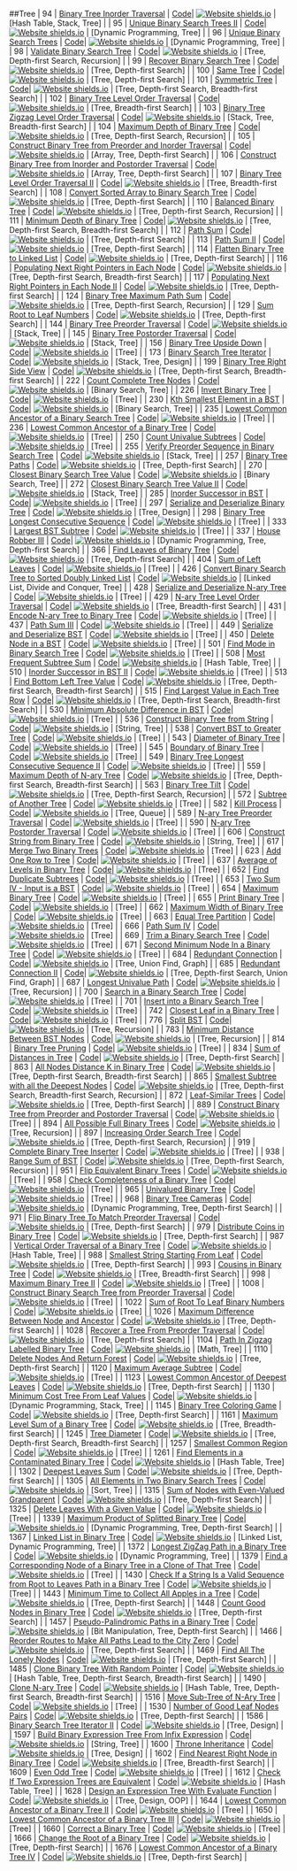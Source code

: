 ##Tree
| 94 | [Binary Tree Inorder Traversal](https:///leetCode.com/problems/binary-tree-inorder-traversal) | [Code](https://github.com/SunilGudivada/Data-Structures-and-Algorithms/blob/master/src/com/platform/leetCode/problems/_94_BinaryTreeInorderTraversal.java)| [![Website shields.io](https://img.shields.io/badge/Medium-yellow.svg)](https://sunilgudivada.github.io/Data-Structures-and-Algorithms/) | [Hash Table, Stack, Tree] | 
| 95 | [Unique Binary Search Trees II](https:///leetCode.com/problems/unique-binary-search-trees-ii) | [Code](https://github.com/SunilGudivada/Data-Structures-and-Algorithms/blob/master/src/com/platform/leetCode/problems/_95_UniqueBinarySearchTreesII.java)| [![Website shields.io](https://img.shields.io/badge/Medium-yellow.svg)](https://sunilgudivada.github.io/Data-Structures-and-Algorithms/) | [Dynamic Programming, Tree] | 
| 96 | [Unique Binary Search Trees](https:///leetCode.com/problems/unique-binary-search-trees) | [Code](https://github.com/SunilGudivada/Data-Structures-and-Algorithms/blob/master/src/com/platform/leetCode/problems/_96_UniqueBinarySearchTrees.java)| [![Website shields.io](https://img.shields.io/badge/Medium-yellow.svg)](https://sunilgudivada.github.io/Data-Structures-and-Algorithms/) | [Dynamic Programming, Tree] | 
| 98 | [Validate Binary Search Tree](https:///leetCode.com/problems/validate-binary-search-tree) | [Code](https://github.com/SunilGudivada/Data-Structures-and-Algorithms/blob/master/src/com/platform/leetCode/problems/_98_ValidateBinarySearchTree.java)| [![Website shields.io](https://img.shields.io/badge/Medium-yellow.svg)](https://sunilgudivada.github.io/Data-Structures-and-Algorithms/) | [Tree, Depth-first Search, Recursion] | 
| 99 | [Recover Binary Search Tree](https:///leetCode.com/problems/recover-binary-search-tree) | [Code](https://github.com/SunilGudivada/Data-Structures-and-Algorithms/blob/master/src/com/platform/leetCode/problems/_99_RecoverBinarySearchTree.java)| [![Website shields.io](https://img.shields.io/badge/Hard-critical.svg)](https://sunilgudivada.github.io/Data-Structures-and-Algorithms/) | [Tree, Depth-first Search] | 
| 100 | [Same Tree](https:///leetCode.com/problems/same-tree) | [Code](https://github.com/SunilGudivada/Data-Structures-and-Algorithms/blob/master/src/com/platform/leetCode/problems/_100_SameTree.java)| [![Website shields.io](https://img.shields.io/badge/Easy-success.svg)](https://sunilgudivada.github.io/Data-Structures-and-Algorithms/) | [Tree, Depth-first Search] | 
| 101 | [Symmetric Tree](https:///leetCode.com/problems/symmetric-tree) | [Code](https://github.com/SunilGudivada/Data-Structures-and-Algorithms/blob/master/src/com/platform/leetCode/problems/_101_SymmetricTree.java)| [![Website shields.io](https://img.shields.io/badge/Easy-success.svg)](https://sunilgudivada.github.io/Data-Structures-and-Algorithms/) | [Tree, Depth-first Search, Breadth-first Search] | 
| 102 | [Binary Tree Level Order Traversal](https:///leetCode.com/problems/binary-tree-level-order-traversal) | [Code](https://github.com/SunilGudivada/Data-Structures-and-Algorithms/blob/master/src/com/platform/leetCode/problems/_102_BinaryTreeLevelOrderTraversal.java)| [![Website shields.io](https://img.shields.io/badge/Medium-yellow.svg)](https://sunilgudivada.github.io/Data-Structures-and-Algorithms/) | [Tree, Breadth-first Search] | 
| 103 | [Binary Tree Zigzag Level Order Traversal](https:///leetCode.com/problems/binary-tree-zigzag-level-order-traversal) | [Code](https://github.com/SunilGudivada/Data-Structures-and-Algorithms/blob/master/src/com/platform/leetCode/problems/_103_BinaryTreeZigzagLevelOrderTraversal.java)| [![Website shields.io](https://img.shields.io/badge/Medium-yellow.svg)](https://sunilgudivada.github.io/Data-Structures-and-Algorithms/) | [Stack, Tree, Breadth-first Search] | 
| 104 | [Maximum Depth of Binary Tree](https:///leetCode.com/problems/maximum-depth-of-binary-tree) | [Code](https://github.com/SunilGudivada/Data-Structures-and-Algorithms/blob/master/src/com/platform/leetCode/problems/_104_MaximumDepthofBinaryTree.java)| [![Website shields.io](https://img.shields.io/badge/Easy-success.svg)](https://sunilgudivada.github.io/Data-Structures-and-Algorithms/) | [Tree, Depth-first Search, Recursion] | 
| 105 | [Construct Binary Tree from Preorder and Inorder Traversal](https:///leetCode.com/problems/construct-binary-tree-from-preorder-and-inorder-traversal) | [Code](https://github.com/SunilGudivada/Data-Structures-and-Algorithms/blob/master/src/com/platform/leetCode/problems/_105_ConstructBinaryTreefromPreorderandInorderTraversal.java)| [![Website shields.io](https://img.shields.io/badge/Medium-yellow.svg)](https://sunilgudivada.github.io/Data-Structures-and-Algorithms/) | [Array, Tree, Depth-first Search] | 
| 106 | [Construct Binary Tree from Inorder and Postorder Traversal](https:///leetCode.com/problems/construct-binary-tree-from-inorder-and-postorder-traversal) | [Code](https://github.com/SunilGudivada/Data-Structures-and-Algorithms/blob/master/src/com/platform/leetCode/problems/_106_ConstructBinaryTreefromInorderandPostorderTraversal.java)| [![Website shields.io](https://img.shields.io/badge/Medium-yellow.svg)](https://sunilgudivada.github.io/Data-Structures-and-Algorithms/) | [Array, Tree, Depth-first Search] | 
| 107 | [Binary Tree Level Order Traversal II](https:///leetCode.com/problems/binary-tree-level-order-traversal-ii) | [Code](https://github.com/SunilGudivada/Data-Structures-and-Algorithms/blob/master/src/com/platform/leetCode/problems/_107_BinaryTreeLevelOrderTraversalII.java)| [![Website shields.io](https://img.shields.io/badge/Easy-success.svg)](https://sunilgudivada.github.io/Data-Structures-and-Algorithms/) | [Tree, Breadth-first Search] | 
| 108 | [Convert Sorted Array to Binary Search Tree](https:///leetCode.com/problems/convert-sorted-array-to-binary-search-tree) | [Code](https://github.com/SunilGudivada/Data-Structures-and-Algorithms/blob/master/src/com/platform/leetCode/problems/_108_ConvertSortedArraytoBinarySearchTree.java)| [![Website shields.io](https://img.shields.io/badge/Easy-success.svg)](https://sunilgudivada.github.io/Data-Structures-and-Algorithms/) | [Tree, Depth-first Search] | 
| 110 | [Balanced Binary Tree](https:///leetCode.com/problems/balanced-binary-tree) | [Code](https://github.com/SunilGudivada/Data-Structures-and-Algorithms/blob/master/src/com/platform/leetCode/problems/_110_BalancedBinaryTree.java)| [![Website shields.io](https://img.shields.io/badge/Easy-success.svg)](https://sunilgudivada.github.io/Data-Structures-and-Algorithms/) | [Tree, Depth-first Search, Recursion] | 
| 111 | [Minimum Depth of Binary Tree](https:///leetCode.com/problems/minimum-depth-of-binary-tree) | [Code](https://github.com/SunilGudivada/Data-Structures-and-Algorithms/blob/master/src/com/platform/leetCode/problems/_111_MinimumDepthofBinaryTree.java)| [![Website shields.io](https://img.shields.io/badge/Easy-success.svg)](https://sunilgudivada.github.io/Data-Structures-and-Algorithms/) | [Tree, Depth-first Search, Breadth-first Search] | 
| 112 | [Path Sum](https:///leetCode.com/problems/path-sum) | [Code](https://github.com/SunilGudivada/Data-Structures-and-Algorithms/blob/master/src/com/platform/leetCode/problems/_112_PathSum.java)| [![Website shields.io](https://img.shields.io/badge/Easy-success.svg)](https://sunilgudivada.github.io/Data-Structures-and-Algorithms/) | [Tree, Depth-first Search] | 
| 113 | [Path Sum II](https:///leetCode.com/problems/path-sum-ii) | [Code](https://github.com/SunilGudivada/Data-Structures-and-Algorithms/blob/master/src/com/platform/leetCode/problems/_113_PathSumII.java)| [![Website shields.io](https://img.shields.io/badge/Medium-yellow.svg)](https://sunilgudivada.github.io/Data-Structures-and-Algorithms/) | [Tree, Depth-first Search] | 
| 114 | [Flatten Binary Tree to Linked List](https:///leetCode.com/problems/flatten-binary-tree-to-linked-list) | [Code](https://github.com/SunilGudivada/Data-Structures-and-Algorithms/blob/master/src/com/platform/leetCode/problems/_114_FlattenBinaryTreetoLinkedList.java)| [![Website shields.io](https://img.shields.io/badge/Medium-yellow.svg)](https://sunilgudivada.github.io/Data-Structures-and-Algorithms/) | [Tree, Depth-first Search] | 
| 116 | [Populating Next Right Pointers in Each Node](https:///leetCode.com/problems/populating-next-right-pointers-in-each-node) | [Code](https://github.com/SunilGudivada/Data-Structures-and-Algorithms/blob/master/src/com/platform/leetCode/problems/_116_PopulatingNextRightPointersinEachNode.java)| [![Website shields.io](https://img.shields.io/badge/Medium-yellow.svg)](https://sunilgudivada.github.io/Data-Structures-and-Algorithms/) | [Tree, Depth-first Search, Breadth-first Search] | 
| 117 | [Populating Next Right Pointers in Each Node II](https:///leetCode.com/problems/populating-next-right-pointers-in-each-node-ii) | [Code](https://github.com/SunilGudivada/Data-Structures-and-Algorithms/blob/master/src/com/platform/leetCode/problems/_117_PopulatingNextRightPointersinEachNodeII.java)| [![Website shields.io](https://img.shields.io/badge/Medium-yellow.svg)](https://sunilgudivada.github.io/Data-Structures-and-Algorithms/) | [Tree, Depth-first Search] | 
| 124 | [Binary Tree Maximum Path Sum](https:///leetCode.com/problems/binary-tree-maximum-path-sum) | [Code](https://github.com/SunilGudivada/Data-Structures-and-Algorithms/blob/master/src/com/platform/leetCode/problems/_124_BinaryTreeMaximumPathSum.java)| [![Website shields.io](https://img.shields.io/badge/Hard-critical.svg)](https://sunilgudivada.github.io/Data-Structures-and-Algorithms/) | [Tree, Depth-first Search, Recursion] | 
| 129 | [Sum Root to Leaf Numbers](https:///leetCode.com/problems/sum-root-to-leaf-numbers) | [Code](https://github.com/SunilGudivada/Data-Structures-and-Algorithms/blob/master/src/com/platform/leetCode/problems/_129_SumRoottoLeafNumbers.java)| [![Website shields.io](https://img.shields.io/badge/Medium-yellow.svg)](https://sunilgudivada.github.io/Data-Structures-and-Algorithms/) | [Tree, Depth-first Search] | 
| 144 | [Binary Tree Preorder Traversal](https:///leetCode.com/problems/binary-tree-preorder-traversal) | [Code](https://github.com/SunilGudivada/Data-Structures-and-Algorithms/blob/master/src/com/platform/leetCode/problems/_144_BinaryTreePreorderTraversal.java)| [![Website shields.io](https://img.shields.io/badge/Medium-yellow.svg)](https://sunilgudivada.github.io/Data-Structures-and-Algorithms/) | [Stack, Tree] | 
| 145 | [Binary Tree Postorder Traversal](https:///leetCode.com/problems/binary-tree-postorder-traversal) | [Code](https://github.com/SunilGudivada/Data-Structures-and-Algorithms/blob/master/src/com/platform/leetCode/problems/_145_BinaryTreePostorderTraversal.java)| [![Website shields.io](https://img.shields.io/badge/Medium-yellow.svg)](https://sunilgudivada.github.io/Data-Structures-and-Algorithms/) | [Stack, Tree] | 
| 156 | [Binary Tree Upside Down](https:///leetCode.com/problems/binary-tree-upside-down) | [Code](https://github.com/SunilGudivada/Data-Structures-and-Algorithms/blob/master/src/com/platform/leetCode/problems/_156_BinaryTreeUpsideDown.java)| [![Website shields.io](https://img.shields.io/badge/Medium-yellow.svg)](https://sunilgudivada.github.io/Data-Structures-and-Algorithms/) | [Tree] | 
| 173 | [Binary Search Tree Iterator](https:///leetCode.com/problems/binary-search-tree-iterator) | [Code](https://github.com/SunilGudivada/Data-Structures-and-Algorithms/blob/master/src/com/platform/leetCode/problems/_173_BinarySearchTreeIterator.java)| [![Website shields.io](https://img.shields.io/badge/Medium-yellow.svg)](https://sunilgudivada.github.io/Data-Structures-and-Algorithms/) | [Stack, Tree, Design] | 
| 199 | [Binary Tree Right Side View](https:///leetCode.com/problems/binary-tree-right-side-view) | [Code](https://github.com/SunilGudivada/Data-Structures-and-Algorithms/blob/master/src/com/platform/leetCode/problems/_199_BinaryTreeRightSideView.java)| [![Website shields.io](https://img.shields.io/badge/Medium-yellow.svg)](https://sunilgudivada.github.io/Data-Structures-and-Algorithms/) | [Tree, Depth-first Search, Breadth-first Search] | 
| 222 | [Count Complete Tree Nodes](https:///leetCode.com/problems/count-complete-tree-nodes) | [Code](https://github.com/SunilGudivada/Data-Structures-and-Algorithms/blob/master/src/com/platform/leetCode/problems/_222_CountCompleteTreeNodes.java)| [![Website shields.io](https://img.shields.io/badge/Medium-yellow.svg)](https://sunilgudivada.github.io/Data-Structures-and-Algorithms/) | [Binary Search, Tree] | 
| 226 | [Invert Binary Tree](https:///leetCode.com/problems/invert-binary-tree) | [Code](https://github.com/SunilGudivada/Data-Structures-and-Algorithms/blob/master/src/com/platform/leetCode/problems/_226_InvertBinaryTree.java)| [![Website shields.io](https://img.shields.io/badge/Easy-success.svg)](https://sunilgudivada.github.io/Data-Structures-and-Algorithms/) | [Tree] | 
| 230 | [Kth Smallest Element in a BST](https:///leetCode.com/problems/kth-smallest-element-in-a-bst) | [Code](https://github.com/SunilGudivada/Data-Structures-and-Algorithms/blob/master/src/com/platform/leetCode/problems/_230_KthSmallestElementinaBST.java)| [![Website shields.io](https://img.shields.io/badge/Medium-yellow.svg)](https://sunilgudivada.github.io/Data-Structures-and-Algorithms/) | [Binary Search, Tree] | 
| 235 | [Lowest Common Ancestor of a Binary Search Tree](https:///leetCode.com/problems/lowest-common-ancestor-of-a-binary-search-tree) | [Code](https://github.com/SunilGudivada/Data-Structures-and-Algorithms/blob/master/src/com/platform/leetCode/problems/_235_LowestCommonAncestorofaBinarySearchTree.java)| [![Website shields.io](https://img.shields.io/badge/Easy-success.svg)](https://sunilgudivada.github.io/Data-Structures-and-Algorithms/) | [Tree] | 
| 236 | [Lowest Common Ancestor of a Binary Tree](https:///leetCode.com/problems/lowest-common-ancestor-of-a-binary-tree) | [Code](https://github.com/SunilGudivada/Data-Structures-and-Algorithms/blob/master/src/com/platform/leetCode/problems/_236_LowestCommonAncestorofaBinaryTree.java)| [![Website shields.io](https://img.shields.io/badge/Medium-yellow.svg)](https://sunilgudivada.github.io/Data-Structures-and-Algorithms/) | [Tree] | 
| 250 | [Count Univalue Subtrees](https:///leetCode.com/problems/count-univalue-subtrees) | [Code](https://github.com/SunilGudivada/Data-Structures-and-Algorithms/blob/master/src/com/platform/leetCode/problems/_250_CountUnivalueSubtrees.java)| [![Website shields.io](https://img.shields.io/badge/Medium-yellow.svg)](https://sunilgudivada.github.io/Data-Structures-and-Algorithms/) | [Tree] | 
| 255 | [Verify Preorder Sequence in Binary Search Tree](https:///leetCode.com/problems/verify-preorder-sequence-in-binary-search-tree) | [Code](https://github.com/SunilGudivada/Data-Structures-and-Algorithms/blob/master/src/com/platform/leetCode/problems/_255_VerifyPreorderSequenceinBinarySearchTree.java)| [![Website shields.io](https://img.shields.io/badge/Medium-yellow.svg)](https://sunilgudivada.github.io/Data-Structures-and-Algorithms/) | [Stack, Tree] | 
| 257 | [Binary Tree Paths](https:///leetCode.com/problems/binary-tree-paths) | [Code](https://github.com/SunilGudivada/Data-Structures-and-Algorithms/blob/master/src/com/platform/leetCode/problems/_257_BinaryTreePaths.java)| [![Website shields.io](https://img.shields.io/badge/Easy-success.svg)](https://sunilgudivada.github.io/Data-Structures-and-Algorithms/) | [Tree, Depth-first Search] | 
| 270 | [Closest Binary Search Tree Value](https:///leetCode.com/problems/closest-binary-search-tree-value) | [Code](https://github.com/SunilGudivada/Data-Structures-and-Algorithms/blob/master/src/com/platform/leetCode/problems/_270_ClosestBinarySearchTreeValue.java)| [![Website shields.io](https://img.shields.io/badge/Easy-success.svg)](https://sunilgudivada.github.io/Data-Structures-and-Algorithms/) | [Binary Search, Tree] | 
| 272 | [Closest Binary Search Tree Value II](https:///leetCode.com/problems/closest-binary-search-tree-value-ii) | [Code](https://github.com/SunilGudivada/Data-Structures-and-Algorithms/blob/master/src/com/platform/leetCode/problems/_272_ClosestBinarySearchTreeValueII.java)| [![Website shields.io](https://img.shields.io/badge/Hard-critical.svg)](https://sunilgudivada.github.io/Data-Structures-and-Algorithms/) | [Stack, Tree] | 
| 285 | [Inorder Successor in BST](https:///leetCode.com/problems/inorder-successor-in-bst) | [Code](https://github.com/SunilGudivada/Data-Structures-and-Algorithms/blob/master/src/com/platform/leetCode/problems/_285_InorderSuccessorinBST.java)| [![Website shields.io](https://img.shields.io/badge/Medium-yellow.svg)](https://sunilgudivada.github.io/Data-Structures-and-Algorithms/) | [Tree] | 
| 297 | [Serialize and Deserialize Binary Tree](https:///leetCode.com/problems/serialize-and-deserialize-binary-tree) | [Code](https://github.com/SunilGudivada/Data-Structures-and-Algorithms/blob/master/src/com/platform/leetCode/problems/_297_SerializeandDeserializeBinaryTree.java)| [![Website shields.io](https://img.shields.io/badge/Hard-critical.svg)](https://sunilgudivada.github.io/Data-Structures-and-Algorithms/) | [Tree, Design] | 
| 298 | [Binary Tree Longest Consecutive Sequence](https:///leetCode.com/problems/binary-tree-longest-consecutive-sequence) | [Code](https://github.com/SunilGudivada/Data-Structures-and-Algorithms/blob/master/src/com/platform/leetCode/problems/_298_BinaryTreeLongestConsecutiveSequence.java)| [![Website shields.io](https://img.shields.io/badge/Medium-yellow.svg)](https://sunilgudivada.github.io/Data-Structures-and-Algorithms/) | [Tree] | 
| 333 | [Largest BST Subtree](https:///leetCode.com/problems/largest-bst-subtree) | [Code](https://github.com/SunilGudivada/Data-Structures-and-Algorithms/blob/master/src/com/platform/leetCode/problems/_333_LargestBSTSubtree.java)| [![Website shields.io](https://img.shields.io/badge/Medium-yellow.svg)](https://sunilgudivada.github.io/Data-Structures-and-Algorithms/) | [Tree] | 
| 337 | [House Robber III](https:///leetCode.com/problems/house-robber-iii) | [Code](https://github.com/SunilGudivada/Data-Structures-and-Algorithms/blob/master/src/com/platform/leetCode/problems/_337_HouseRobberIII.java)| [![Website shields.io](https://img.shields.io/badge/Medium-yellow.svg)](https://sunilgudivada.github.io/Data-Structures-and-Algorithms/) | [Dynamic Programming, Tree, Depth-first Search] | 
| 366 | [Find Leaves of Binary Tree](https:///leetCode.com/problems/find-leaves-of-binary-tree) | [Code](https://github.com/SunilGudivada/Data-Structures-and-Algorithms/blob/master/src/com/platform/leetCode/problems/_366_FindLeavesofBinaryTree.java)| [![Website shields.io](https://img.shields.io/badge/Medium-yellow.svg)](https://sunilgudivada.github.io/Data-Structures-and-Algorithms/) | [Tree, Depth-first Search] | 
| 404 | [Sum of Left Leaves](https:///leetCode.com/problems/sum-of-left-leaves) | [Code](https://github.com/SunilGudivada/Data-Structures-and-Algorithms/blob/master/src/com/platform/leetCode/problems/_404_SumofLeftLeaves.java)| [![Website shields.io](https://img.shields.io/badge/Easy-success.svg)](https://sunilgudivada.github.io/Data-Structures-and-Algorithms/) | [Tree] | 
| 426 | [Convert Binary Search Tree to Sorted Doubly Linked List](https:///leetCode.com/problems/convert-binary-search-tree-to-sorted-doubly-linked-list) | [Code](https://github.com/SunilGudivada/Data-Structures-and-Algorithms/blob/master/src/com/platform/leetCode/problems/_426_ConvertBinarySearchTreetoSortedDoublyLinkedList.java)| [![Website shields.io](https://img.shields.io/badge/Medium-yellow.svg)](https://sunilgudivada.github.io/Data-Structures-and-Algorithms/) | [Linked List, Divide and Conquer, Tree] | 
| 428 | [Serialize and Deserialize N-ary Tree](https:///leetCode.com/problems/serialize-and-deserialize-n-ary-tree) | [Code](https://github.com/SunilGudivada/Data-Structures-and-Algorithms/blob/master/src/com/platform/leetCode/problems/_428_SerializeandDeserializeN-aryTree.java)| [![Website shields.io](https://img.shields.io/badge/Hard-critical.svg)](https://sunilgudivada.github.io/Data-Structures-and-Algorithms/) | [Tree] | 
| 429 | [N-ary Tree Level Order Traversal](https:///leetCode.com/problems/n-ary-tree-level-order-traversal) | [Code](https://github.com/SunilGudivada/Data-Structures-and-Algorithms/blob/master/src/com/platform/leetCode/problems/_429_N-aryTreeLevelOrderTraversal.java)| [![Website shields.io](https://img.shields.io/badge/Medium-yellow.svg)](https://sunilgudivada.github.io/Data-Structures-and-Algorithms/) | [Tree, Breadth-first Search] | 
| 431 | [Encode N-ary Tree to Binary Tree](https:///leetCode.com/problems/encode-n-ary-tree-to-binary-tree) | [Code](https://github.com/SunilGudivada/Data-Structures-and-Algorithms/blob/master/src/com/platform/leetCode/problems/_431_EncodeN-aryTreetoBinaryTree.java)| [![Website shields.io](https://img.shields.io/badge/Hard-critical.svg)](https://sunilgudivada.github.io/Data-Structures-and-Algorithms/) | [Tree] | 
| 437 | [Path Sum III](https:///leetCode.com/problems/path-sum-iii) | [Code](https://github.com/SunilGudivada/Data-Structures-and-Algorithms/blob/master/src/com/platform/leetCode/problems/_437_PathSumIII.java)| [![Website shields.io](https://img.shields.io/badge/Medium-yellow.svg)](https://sunilgudivada.github.io/Data-Structures-and-Algorithms/) | [Tree] | 
| 449 | [Serialize and Deserialize BST](https:///leetCode.com/problems/serialize-and-deserialize-bst) | [Code](https://github.com/SunilGudivada/Data-Structures-and-Algorithms/blob/master/src/com/platform/leetCode/problems/_449_SerializeandDeserializeBST.java)| [![Website shields.io](https://img.shields.io/badge/Medium-yellow.svg)](https://sunilgudivada.github.io/Data-Structures-and-Algorithms/) | [Tree] | 
| 450 | [Delete Node in a BST](https:///leetCode.com/problems/delete-node-in-a-bst) | [Code](https://github.com/SunilGudivada/Data-Structures-and-Algorithms/blob/master/src/com/platform/leetCode/problems/_450_DeleteNodeinaBST.java)| [![Website shields.io](https://img.shields.io/badge/Medium-yellow.svg)](https://sunilgudivada.github.io/Data-Structures-and-Algorithms/) | [Tree] | 
| 501 | [Find Mode in Binary Search Tree](https:///leetCode.com/problems/find-mode-in-binary-search-tree) | [Code](https://github.com/SunilGudivada/Data-Structures-and-Algorithms/blob/master/src/com/platform/leetCode/problems/_501_FindModeinBinarySearchTree.java)| [![Website shields.io](https://img.shields.io/badge/Easy-success.svg)](https://sunilgudivada.github.io/Data-Structures-and-Algorithms/) | [Tree] | 
| 508 | [Most Frequent Subtree Sum](https:///leetCode.com/problems/most-frequent-subtree-sum) | [Code](https://github.com/SunilGudivada/Data-Structures-and-Algorithms/blob/master/src/com/platform/leetCode/problems/_508_MostFrequentSubtreeSum.java)| [![Website shields.io](https://img.shields.io/badge/Medium-yellow.svg)](https://sunilgudivada.github.io/Data-Structures-and-Algorithms/) | [Hash Table, Tree] | 
| 510 | [Inorder Successor in BST II](https:///leetCode.com/problems/inorder-successor-in-bst-ii) | [Code](https://github.com/SunilGudivada/Data-Structures-and-Algorithms/blob/master/src/com/platform/leetCode/problems/_510_InorderSuccessorinBSTII.java)| [![Website shields.io](https://img.shields.io/badge/Medium-yellow.svg)](https://sunilgudivada.github.io/Data-Structures-and-Algorithms/) | [Tree] | 
| 513 | [Find Bottom Left Tree Value](https:///leetCode.com/problems/find-bottom-left-tree-value) | [Code](https://github.com/SunilGudivada/Data-Structures-and-Algorithms/blob/master/src/com/platform/leetCode/problems/_513_FindBottomLeftTreeValue.java)| [![Website shields.io](https://img.shields.io/badge/Medium-yellow.svg)](https://sunilgudivada.github.io/Data-Structures-and-Algorithms/) | [Tree, Depth-first Search, Breadth-first Search] | 
| 515 | [Find Largest Value in Each Tree Row](https:///leetCode.com/problems/find-largest-value-in-each-tree-row) | [Code](https://github.com/SunilGudivada/Data-Structures-and-Algorithms/blob/master/src/com/platform/leetCode/problems/_515_FindLargestValueinEachTreeRow.java)| [![Website shields.io](https://img.shields.io/badge/Medium-yellow.svg)](https://sunilgudivada.github.io/Data-Structures-and-Algorithms/) | [Tree, Depth-first Search, Breadth-first Search] | 
| 530 | [Minimum Absolute Difference in BST](https:///leetCode.com/problems/minimum-absolute-difference-in-bst) | [Code](https://github.com/SunilGudivada/Data-Structures-and-Algorithms/blob/master/src/com/platform/leetCode/problems/_530_MinimumAbsoluteDifferenceinBST.java)| [![Website shields.io](https://img.shields.io/badge/Easy-success.svg)](https://sunilgudivada.github.io/Data-Structures-and-Algorithms/) | [Tree] | 
| 536 | [Construct Binary Tree from String](https:///leetCode.com/problems/construct-binary-tree-from-string) | [Code](https://github.com/SunilGudivada/Data-Structures-and-Algorithms/blob/master/src/com/platform/leetCode/problems/_536_ConstructBinaryTreefromString.java)| [![Website shields.io](https://img.shields.io/badge/Medium-yellow.svg)](https://sunilgudivada.github.io/Data-Structures-and-Algorithms/) | [String, Tree] | 
| 538 | [Convert BST to Greater Tree](https:///leetCode.com/problems/convert-bst-to-greater-tree) | [Code](https://github.com/SunilGudivada/Data-Structures-and-Algorithms/blob/master/src/com/platform/leetCode/problems/_538_ConvertBSTtoGreaterTree.java)| [![Website shields.io](https://img.shields.io/badge/Medium-yellow.svg)](https://sunilgudivada.github.io/Data-Structures-and-Algorithms/) | [Tree] | 
| 543 | [Diameter of Binary Tree](https:///leetCode.com/problems/diameter-of-binary-tree) | [Code](https://github.com/SunilGudivada/Data-Structures-and-Algorithms/blob/master/src/com/platform/leetCode/problems/_543_DiameterofBinaryTree.java)| [![Website shields.io](https://img.shields.io/badge/Easy-success.svg)](https://sunilgudivada.github.io/Data-Structures-and-Algorithms/) | [Tree] | 
| 545 | [Boundary of Binary Tree](https:///leetCode.com/problems/boundary-of-binary-tree) | [Code](https://github.com/SunilGudivada/Data-Structures-and-Algorithms/blob/master/src/com/platform/leetCode/problems/_545_BoundaryofBinaryTree.java)| [![Website shields.io](https://img.shields.io/badge/Medium-yellow.svg)](https://sunilgudivada.github.io/Data-Structures-and-Algorithms/) | [Tree] | 
| 549 | [Binary Tree Longest Consecutive Sequence II](https:///leetCode.com/problems/binary-tree-longest-consecutive-sequence-ii) | [Code](https://github.com/SunilGudivada/Data-Structures-and-Algorithms/blob/master/src/com/platform/leetCode/problems/_549_BinaryTreeLongestConsecutiveSequenceII.java)| [![Website shields.io](https://img.shields.io/badge/Medium-yellow.svg)](https://sunilgudivada.github.io/Data-Structures-and-Algorithms/) | [Tree] | 
| 559 | [Maximum Depth of N-ary Tree](https:///leetCode.com/problems/maximum-depth-of-n-ary-tree) | [Code](https://github.com/SunilGudivada/Data-Structures-and-Algorithms/blob/master/src/com/platform/leetCode/problems/_559_MaximumDepthofN-aryTree.java)| [![Website shields.io](https://img.shields.io/badge/Easy-success.svg)](https://sunilgudivada.github.io/Data-Structures-and-Algorithms/) | [Tree, Depth-first Search, Breadth-first Search] | 
| 563 | [Binary Tree Tilt](https:///leetCode.com/problems/binary-tree-tilt) | [Code](https://github.com/SunilGudivada/Data-Structures-and-Algorithms/blob/master/src/com/platform/leetCode/problems/_563_BinaryTreeTilt.java)| [![Website shields.io](https://img.shields.io/badge/Easy-success.svg)](https://sunilgudivada.github.io/Data-Structures-and-Algorithms/) | [Tree, Depth-first Search, Recursion] | 
| 572 | [Subtree of Another Tree](https:///leetCode.com/problems/subtree-of-another-tree) | [Code](https://github.com/SunilGudivada/Data-Structures-and-Algorithms/blob/master/src/com/platform/leetCode/problems/_572_SubtreeofAnotherTree.java)| [![Website shields.io](https://img.shields.io/badge/Easy-success.svg)](https://sunilgudivada.github.io/Data-Structures-and-Algorithms/) | [Tree] | 
| 582 | [Kill Process](https:///leetCode.com/problems/kill-process) | [Code](https://github.com/SunilGudivada/Data-Structures-and-Algorithms/blob/master/src/com/platform/leetCode/problems/_582_KillProcess.java)| [![Website shields.io](https://img.shields.io/badge/Medium-yellow.svg)](https://sunilgudivada.github.io/Data-Structures-and-Algorithms/) | [Tree, Queue] | 
| 589 | [N-ary Tree Preorder Traversal](https:///leetCode.com/problems/n-ary-tree-preorder-traversal) | [Code](https://github.com/SunilGudivada/Data-Structures-and-Algorithms/blob/master/src/com/platform/leetCode/problems/_589_N-aryTreePreorderTraversal.java)| [![Website shields.io](https://img.shields.io/badge/Easy-success.svg)](https://sunilgudivada.github.io/Data-Structures-and-Algorithms/) | [Tree] | 
| 590 | [N-ary Tree Postorder Traversal](https:///leetCode.com/problems/n-ary-tree-postorder-traversal) | [Code](https://github.com/SunilGudivada/Data-Structures-and-Algorithms/blob/master/src/com/platform/leetCode/problems/_590_N-aryTreePostorderTraversal.java)| [![Website shields.io](https://img.shields.io/badge/Easy-success.svg)](https://sunilgudivada.github.io/Data-Structures-and-Algorithms/) | [Tree] | 
| 606 | [Construct String from Binary Tree](https:///leetCode.com/problems/construct-string-from-binary-tree) | [Code](https://github.com/SunilGudivada/Data-Structures-and-Algorithms/blob/master/src/com/platform/leetCode/problems/_606_ConstructStringfromBinaryTree.java)| [![Website shields.io](https://img.shields.io/badge/Easy-success.svg)](https://sunilgudivada.github.io/Data-Structures-and-Algorithms/) | [String, Tree] | 
| 617 | [Merge Two Binary Trees](https:///leetCode.com/problems/merge-two-binary-trees) | [Code](https://github.com/SunilGudivada/Data-Structures-and-Algorithms/blob/master/src/com/platform/leetCode/problems/_617_MergeTwoBinaryTrees.java)| [![Website shields.io](https://img.shields.io/badge/Easy-success.svg)](https://sunilgudivada.github.io/Data-Structures-and-Algorithms/) | [Tree] | 
| 623 | [Add One Row to Tree](https:///leetCode.com/problems/add-one-row-to-tree) | [Code](https://github.com/SunilGudivada/Data-Structures-and-Algorithms/blob/master/src/com/platform/leetCode/problems/_623_AddOneRowtoTree.java)| [![Website shields.io](https://img.shields.io/badge/Medium-yellow.svg)](https://sunilgudivada.github.io/Data-Structures-and-Algorithms/) | [Tree] | 
| 637 | [Average of Levels in Binary Tree](https:///leetCode.com/problems/average-of-levels-in-binary-tree) | [Code](https://github.com/SunilGudivada/Data-Structures-and-Algorithms/blob/master/src/com/platform/leetCode/problems/_637_AverageofLevelsinBinaryTree.java)| [![Website shields.io](https://img.shields.io/badge/Easy-success.svg)](https://sunilgudivada.github.io/Data-Structures-and-Algorithms/) | [Tree] | 
| 652 | [Find Duplicate Subtrees](https:///leetCode.com/problems/find-duplicate-subtrees) | [Code](https://github.com/SunilGudivada/Data-Structures-and-Algorithms/blob/master/src/com/platform/leetCode/problems/_652_FindDuplicateSubtrees.java)| [![Website shields.io](https://img.shields.io/badge/Medium-yellow.svg)](https://sunilgudivada.github.io/Data-Structures-and-Algorithms/) | [Tree] | 
| 653 | [Two Sum IV - Input is a BST](https:///leetCode.com/problems/two-sum-iv-input-is-a-bst) | [Code](https://github.com/SunilGudivada/Data-Structures-and-Algorithms/blob/master/src/com/platform/leetCode/problems/_653_TwoSumIV-InputisaBST.java)| [![Website shields.io](https://img.shields.io/badge/Easy-success.svg)](https://sunilgudivada.github.io/Data-Structures-and-Algorithms/) | [Tree] | 
| 654 | [Maximum Binary Tree](https:///leetCode.com/problems/maximum-binary-tree) | [Code](https://github.com/SunilGudivada/Data-Structures-and-Algorithms/blob/master/src/com/platform/leetCode/problems/_654_MaximumBinaryTree.java)| [![Website shields.io](https://img.shields.io/badge/Medium-yellow.svg)](https://sunilgudivada.github.io/Data-Structures-and-Algorithms/) | [Tree] | 
| 655 | [Print Binary Tree](https:///leetCode.com/problems/print-binary-tree) | [Code](https://github.com/SunilGudivada/Data-Structures-and-Algorithms/blob/master/src/com/platform/leetCode/problems/_655_PrintBinaryTree.java)| [![Website shields.io](https://img.shields.io/badge/Medium-yellow.svg)](https://sunilgudivada.github.io/Data-Structures-and-Algorithms/) | [Tree] | 
| 662 | [Maximum Width of Binary Tree](https:///leetCode.com/problems/maximum-width-of-binary-tree) | [Code](https://github.com/SunilGudivada/Data-Structures-and-Algorithms/blob/master/src/com/platform/leetCode/problems/_662_MaximumWidthofBinaryTree.java)| [![Website shields.io](https://img.shields.io/badge/Medium-yellow.svg)](https://sunilgudivada.github.io/Data-Structures-and-Algorithms/) | [Tree] | 
| 663 | [Equal Tree Partition](https:///leetCode.com/problems/equal-tree-partition) | [Code](https://github.com/SunilGudivada/Data-Structures-and-Algorithms/blob/master/src/com/platform/leetCode/problems/_663_EqualTreePartition.java)| [![Website shields.io](https://img.shields.io/badge/Medium-yellow.svg)](https://sunilgudivada.github.io/Data-Structures-and-Algorithms/) | [Tree] | 
| 666 | [Path Sum IV](https:///leetCode.com/problems/path-sum-iv) | [Code](https://github.com/SunilGudivada/Data-Structures-and-Algorithms/blob/master/src/com/platform/leetCode/problems/_666_PathSumIV.java)| [![Website shields.io](https://img.shields.io/badge/Medium-yellow.svg)](https://sunilgudivada.github.io/Data-Structures-and-Algorithms/) | [Tree] | 
| 669 | [Trim a Binary Search Tree](https:///leetCode.com/problems/trim-a-binary-search-tree) | [Code](https://github.com/SunilGudivada/Data-Structures-and-Algorithms/blob/master/src/com/platform/leetCode/problems/_669_TrimaBinarySearchTree.java)| [![Website shields.io](https://img.shields.io/badge/Easy-success.svg)](https://sunilgudivada.github.io/Data-Structures-and-Algorithms/) | [Tree] | 
| 671 | [Second Minimum Node In a Binary Tree](https:///leetCode.com/problems/second-minimum-node-in-a-binary-tree) | [Code](https://github.com/SunilGudivada/Data-Structures-and-Algorithms/blob/master/src/com/platform/leetCode/problems/_671_SecondMinimumNodeInaBinaryTree.java)| [![Website shields.io](https://img.shields.io/badge/Easy-success.svg)](https://sunilgudivada.github.io/Data-Structures-and-Algorithms/) | [Tree] | 
| 684 | [Redundant Connection](https:///leetCode.com/problems/redundant-connection) | [Code](https://github.com/SunilGudivada/Data-Structures-and-Algorithms/blob/master/src/com/platform/leetCode/problems/_684_RedundantConnection.java)| [![Website shields.io](https://img.shields.io/badge/Medium-yellow.svg)](https://sunilgudivada.github.io/Data-Structures-and-Algorithms/) | [Tree, Union Find, Graph] | 
| 685 | [Redundant Connection II](https:///leetCode.com/problems/redundant-connection-ii) | [Code](https://github.com/SunilGudivada/Data-Structures-and-Algorithms/blob/master/src/com/platform/leetCode/problems/_685_RedundantConnectionII.java)| [![Website shields.io](https://img.shields.io/badge/Hard-critical.svg)](https://sunilgudivada.github.io/Data-Structures-and-Algorithms/) | [Tree, Depth-first Search, Union Find, Graph] | 
| 687 | [Longest Univalue Path](https:///leetCode.com/problems/longest-univalue-path) | [Code](https://github.com/SunilGudivada/Data-Structures-and-Algorithms/blob/master/src/com/platform/leetCode/problems/_687_LongestUnivaluePath.java)| [![Website shields.io](https://img.shields.io/badge/Medium-yellow.svg)](https://sunilgudivada.github.io/Data-Structures-and-Algorithms/) | [Tree, Recursion] | 
| 700 | [Search in a Binary Search Tree](https:///leetCode.com/problems/search-in-a-binary-search-tree) | [Code](https://github.com/SunilGudivada/Data-Structures-and-Algorithms/blob/master/src/com/platform/leetCode/problems/_700_SearchinaBinarySearchTree.java)| [![Website shields.io](https://img.shields.io/badge/Easy-success.svg)](https://sunilgudivada.github.io/Data-Structures-and-Algorithms/) | [Tree] | 
| 701 | [Insert into a Binary Search Tree](https:///leetCode.com/problems/insert-into-a-binary-search-tree) | [Code](https://github.com/SunilGudivada/Data-Structures-and-Algorithms/blob/master/src/com/platform/leetCode/problems/_701_InsertintoaBinarySearchTree.java)| [![Website shields.io](https://img.shields.io/badge/Medium-yellow.svg)](https://sunilgudivada.github.io/Data-Structures-and-Algorithms/) | [Tree] | 
| 742 | [Closest Leaf in a Binary Tree](https:///leetCode.com/problems/closest-leaf-in-a-binary-tree) | [Code](https://github.com/SunilGudivada/Data-Structures-and-Algorithms/blob/master/src/com/platform/leetCode/problems/_742_ClosestLeafinaBinaryTree.java)| [![Website shields.io](https://img.shields.io/badge/Medium-yellow.svg)](https://sunilgudivada.github.io/Data-Structures-and-Algorithms/) | [Tree] | 
| 776 | [Split BST](https:///leetCode.com/problems/split-bst) | [Code](https://github.com/SunilGudivada/Data-Structures-and-Algorithms/blob/master/src/com/platform/leetCode/problems/_776_SplitBST.java)| [![Website shields.io](https://img.shields.io/badge/Medium-yellow.svg)](https://sunilgudivada.github.io/Data-Structures-and-Algorithms/) | [Tree, Recursion] | 
| 783 | [Minimum Distance Between BST Nodes](https:///leetCode.com/problems/minimum-distance-between-bst-nodes) | [Code](https://github.com/SunilGudivada/Data-Structures-and-Algorithms/blob/master/src/com/platform/leetCode/problems/_783_MinimumDistanceBetweenBSTNodes.java)| [![Website shields.io](https://img.shields.io/badge/Easy-success.svg)](https://sunilgudivada.github.io/Data-Structures-and-Algorithms/) | [Tree, Recursion] | 
| 814 | [Binary Tree Pruning](https:///leetCode.com/problems/binary-tree-pruning) | [Code](https://github.com/SunilGudivada/Data-Structures-and-Algorithms/blob/master/src/com/platform/leetCode/problems/_814_BinaryTreePruning.java)| [![Website shields.io](https://img.shields.io/badge/Medium-yellow.svg)](https://sunilgudivada.github.io/Data-Structures-and-Algorithms/) | [Tree] | 
| 834 | [Sum of Distances in Tree](https:///leetCode.com/problems/sum-of-distances-in-tree) | [Code](https://github.com/SunilGudivada/Data-Structures-and-Algorithms/blob/master/src/com/platform/leetCode/problems/_834_SumofDistancesinTree.java)| [![Website shields.io](https://img.shields.io/badge/Hard-critical.svg)](https://sunilgudivada.github.io/Data-Structures-and-Algorithms/) | [Tree, Depth-first Search] | 
| 863 | [All Nodes Distance K in Binary Tree](https:///leetCode.com/problems/all-nodes-distance-k-in-binary-tree) | [Code](https://github.com/SunilGudivada/Data-Structures-and-Algorithms/blob/master/src/com/platform/leetCode/problems/_863_AllNodesDistanceKinBinaryTree.java)| [![Website shields.io](https://img.shields.io/badge/Medium-yellow.svg)](https://sunilgudivada.github.io/Data-Structures-and-Algorithms/) | [Tree, Depth-first Search, Breadth-first Search] | 
| 865 | [Smallest Subtree with all the Deepest Nodes](https:///leetCode.com/problems/smallest-subtree-with-all-the-deepest-nodes) | [Code](https://github.com/SunilGudivada/Data-Structures-and-Algorithms/blob/master/src/com/platform/leetCode/problems/_865_SmallestSubtreewithalltheDeepestNodes.java)| [![Website shields.io](https://img.shields.io/badge/Medium-yellow.svg)](https://sunilgudivada.github.io/Data-Structures-and-Algorithms/) | [Tree, Depth-first Search, Breadth-first Search, Recursion] | 
| 872 | [Leaf-Similar Trees](https:///leetCode.com/problems/leaf-similar-trees) | [Code](https://github.com/SunilGudivada/Data-Structures-and-Algorithms/blob/master/src/com/platform/leetCode/problems/_872_Leaf-SimilarTrees.java)| [![Website shields.io](https://img.shields.io/badge/Easy-success.svg)](https://sunilgudivada.github.io/Data-Structures-and-Algorithms/) | [Tree, Depth-first Search] | 
| 889 | [Construct Binary Tree from Preorder and Postorder Traversal](https:///leetCode.com/problems/construct-binary-tree-from-preorder-and-postorder-traversal) | [Code](https://github.com/SunilGudivada/Data-Structures-and-Algorithms/blob/master/src/com/platform/leetCode/problems/_889_ConstructBinaryTreefromPreorderandPostorderTraversal.java)| [![Website shields.io](https://img.shields.io/badge/Medium-yellow.svg)](https://sunilgudivada.github.io/Data-Structures-and-Algorithms/) | [Tree] | 
| 894 | [All Possible Full Binary Trees](https:///leetCode.com/problems/all-possible-full-binary-trees) | [Code](https://github.com/SunilGudivada/Data-Structures-and-Algorithms/blob/master/src/com/platform/leetCode/problems/_894_AllPossibleFullBinaryTrees.java)| [![Website shields.io](https://img.shields.io/badge/Medium-yellow.svg)](https://sunilgudivada.github.io/Data-Structures-and-Algorithms/) | [Tree, Recursion] | 
| 897 | [Increasing Order Search Tree](https:///leetCode.com/problems/increasing-order-search-tree) | [Code](https://github.com/SunilGudivada/Data-Structures-and-Algorithms/blob/master/src/com/platform/leetCode/problems/_897_IncreasingOrderSearchTree.java)| [![Website shields.io](https://img.shields.io/badge/Easy-success.svg)](https://sunilgudivada.github.io/Data-Structures-and-Algorithms/) | [Tree, Depth-first Search, Recursion] | 
| 919 | [Complete Binary Tree Inserter](https:///leetCode.com/problems/complete-binary-tree-inserter) | [Code](https://github.com/SunilGudivada/Data-Structures-and-Algorithms/blob/master/src/com/platform/leetCode/problems/_919_CompleteBinaryTreeInserter.java)| [![Website shields.io](https://img.shields.io/badge/Medium-yellow.svg)](https://sunilgudivada.github.io/Data-Structures-and-Algorithms/) | [Tree] | 
| 938 | [Range Sum of BST](https:///leetCode.com/problems/range-sum-of-bst) | [Code](https://github.com/SunilGudivada/Data-Structures-and-Algorithms/blob/master/src/com/platform/leetCode/problems/_938_RangeSumofBST.java)| [![Website shields.io](https://img.shields.io/badge/Easy-success.svg)](https://sunilgudivada.github.io/Data-Structures-and-Algorithms/) | [Tree, Depth-first Search, Recursion] | 
| 951 | [Flip Equivalent Binary Trees](https:///leetCode.com/problems/flip-equivalent-binary-trees) | [Code](https://github.com/SunilGudivada/Data-Structures-and-Algorithms/blob/master/src/com/platform/leetCode/problems/_951_FlipEquivalentBinaryTrees.java)| [![Website shields.io](https://img.shields.io/badge/Medium-yellow.svg)](https://sunilgudivada.github.io/Data-Structures-and-Algorithms/) | [Tree] | 
| 958 | [Check Completeness of a Binary Tree](https:///leetCode.com/problems/check-completeness-of-a-binary-tree) | [Code](https://github.com/SunilGudivada/Data-Structures-and-Algorithms/blob/master/src/com/platform/leetCode/problems/_958_CheckCompletenessofaBinaryTree.java)| [![Website shields.io](https://img.shields.io/badge/Medium-yellow.svg)](https://sunilgudivada.github.io/Data-Structures-and-Algorithms/) | [Tree] | 
| 965 | [Univalued Binary Tree](https:///leetCode.com/problems/univalued-binary-tree) | [Code](https://github.com/SunilGudivada/Data-Structures-and-Algorithms/blob/master/src/com/platform/leetCode/problems/_965_UnivaluedBinaryTree.java)| [![Website shields.io](https://img.shields.io/badge/Easy-success.svg)](https://sunilgudivada.github.io/Data-Structures-and-Algorithms/) | [Tree] | 
| 968 | [Binary Tree Cameras](https:///leetCode.com/problems/binary-tree-cameras) | [Code](https://github.com/SunilGudivada/Data-Structures-and-Algorithms/blob/master/src/com/platform/leetCode/problems/_968_BinaryTreeCameras.java)| [![Website shields.io](https://img.shields.io/badge/Hard-critical.svg)](https://sunilgudivada.github.io/Data-Structures-and-Algorithms/) | [Dynamic Programming, Tree, Depth-first Search] | 
| 971 | [Flip Binary Tree To Match Preorder Traversal](https:///leetCode.com/problems/flip-binary-tree-to-match-preorder-traversal) | [Code](https://github.com/SunilGudivada/Data-Structures-and-Algorithms/blob/master/src/com/platform/leetCode/problems/_971_FlipBinaryTreeToMatchPreorderTraversal.java)| [![Website shields.io](https://img.shields.io/badge/Medium-yellow.svg)](https://sunilgudivada.github.io/Data-Structures-and-Algorithms/) | [Tree, Depth-first Search] | 
| 979 | [Distribute Coins in Binary Tree](https:///leetCode.com/problems/distribute-coins-in-binary-tree) | [Code](https://github.com/SunilGudivada/Data-Structures-and-Algorithms/blob/master/src/com/platform/leetCode/problems/_979_DistributeCoinsinBinaryTree.java)| [![Website shields.io](https://img.shields.io/badge/Medium-yellow.svg)](https://sunilgudivada.github.io/Data-Structures-and-Algorithms/) | [Tree, Depth-first Search] | 
| 987 | [Vertical Order Traversal of a Binary Tree](https:///leetCode.com/problems/vertical-order-traversal-of-a-binary-tree) | [Code](https://github.com/SunilGudivada/Data-Structures-and-Algorithms/blob/master/src/com/platform/leetCode/problems/_987_VerticalOrderTraversalofaBinaryTree.java)| [![Website shields.io](https://img.shields.io/badge/Medium-yellow.svg)](https://sunilgudivada.github.io/Data-Structures-and-Algorithms/) | [Hash Table, Tree] | 
| 988 | [Smallest String Starting From Leaf](https:///leetCode.com/problems/smallest-string-starting-from-leaf) | [Code](https://github.com/SunilGudivada/Data-Structures-and-Algorithms/blob/master/src/com/platform/leetCode/problems/_988_SmallestStringStartingFromLeaf.java)| [![Website shields.io](https://img.shields.io/badge/Medium-yellow.svg)](https://sunilgudivada.github.io/Data-Structures-and-Algorithms/) | [Tree, Depth-first Search] | 
| 993 | [Cousins in Binary Tree](https:///leetCode.com/problems/cousins-in-binary-tree) | [Code](https://github.com/SunilGudivada/Data-Structures-and-Algorithms/blob/master/src/com/platform/leetCode/problems/_993_CousinsinBinaryTree.java)| [![Website shields.io](https://img.shields.io/badge/Easy-success.svg)](https://sunilgudivada.github.io/Data-Structures-and-Algorithms/) | [Tree, Breadth-first Search] | 
| 998 | [Maximum Binary Tree II](https:///leetCode.com/problems/maximum-binary-tree-ii) | [Code](https://github.com/SunilGudivada/Data-Structures-and-Algorithms/blob/master/src/com/platform/leetCode/problems/_998_MaximumBinaryTreeII.java)| [![Website shields.io](https://img.shields.io/badge/Medium-yellow.svg)](https://sunilgudivada.github.io/Data-Structures-and-Algorithms/) | [Tree] | 
| 1008 | [Construct Binary Search Tree from Preorder Traversal](https:///leetCode.com/problems/construct-binary-search-tree-from-preorder-traversal) | [Code](https://github.com/SunilGudivada/Data-Structures-and-Algorithms/blob/master/src/com/platform/leetCode/problems/_1008_ConstructBinarySearchTreefromPreorderTraversal.java)| [![Website shields.io](https://img.shields.io/badge/Medium-yellow.svg)](https://sunilgudivada.github.io/Data-Structures-and-Algorithms/) | [Tree] | 
| 1022 | [Sum of Root To Leaf Binary Numbers](https:///leetCode.com/problems/sum-of-root-to-leaf-binary-numbers) | [Code](https://github.com/SunilGudivada/Data-Structures-and-Algorithms/blob/master/src/com/platform/leetCode/problems/_1022_SumofRootToLeafBinaryNumbers.java)| [![Website shields.io](https://img.shields.io/badge/Easy-success.svg)](https://sunilgudivada.github.io/Data-Structures-and-Algorithms/) | [Tree] | 
| 1026 | [Maximum Difference Between Node and Ancestor](https:///leetCode.com/problems/maximum-difference-between-node-and-ancestor) | [Code](https://github.com/SunilGudivada/Data-Structures-and-Algorithms/blob/master/src/com/platform/leetCode/problems/_1026_MaximumDifferenceBetweenNodeandAncestor.java)| [![Website shields.io](https://img.shields.io/badge/Medium-yellow.svg)](https://sunilgudivada.github.io/Data-Structures-and-Algorithms/) | [Tree, Depth-first Search] | 
| 1028 | [Recover a Tree From Preorder Traversal](https:///leetCode.com/problems/recover-a-tree-from-preorder-traversal) | [Code](https://github.com/SunilGudivada/Data-Structures-and-Algorithms/blob/master/src/com/platform/leetCode/problems/_1028_RecoveraTreeFromPreorderTraversal.java)| [![Website shields.io](https://img.shields.io/badge/Hard-critical.svg)](https://sunilgudivada.github.io/Data-Structures-and-Algorithms/) | [Tree, Depth-first Search] | 
| 1104 | [Path In Zigzag Labelled Binary Tree](https:///leetCode.com/problems/path-in-zigzag-labelled-binary-tree) | [Code](https://github.com/SunilGudivada/Data-Structures-and-Algorithms/blob/master/src/com/platform/leetCode/problems/_1104_PathInZigzagLabelledBinaryTree.java)| [![Website shields.io](https://img.shields.io/badge/Medium-yellow.svg)](https://sunilgudivada.github.io/Data-Structures-and-Algorithms/) | [Math, Tree] | 
| 1110 | [Delete Nodes And Return Forest](https:///leetCode.com/problems/delete-nodes-and-return-forest) | [Code](https://github.com/SunilGudivada/Data-Structures-and-Algorithms/blob/master/src/com/platform/leetCode/problems/_1110_DeleteNodesAndReturnForest.java)| [![Website shields.io](https://img.shields.io/badge/Medium-yellow.svg)](https://sunilgudivada.github.io/Data-Structures-and-Algorithms/) | [Tree, Depth-first Search] | 
| 1120 | [Maximum Average Subtree](https:///leetCode.com/problems/maximum-average-subtree) | [Code](https://github.com/SunilGudivada/Data-Structures-and-Algorithms/blob/master/src/com/platform/leetCode/problems/_1120_MaximumAverageSubtree.java)| [![Website shields.io](https://img.shields.io/badge/Medium-yellow.svg)](https://sunilgudivada.github.io/Data-Structures-and-Algorithms/) | [Tree] | 
| 1123 | [Lowest Common Ancestor of Deepest Leaves](https:///leetCode.com/problems/lowest-common-ancestor-of-deepest-leaves) | [Code](https://github.com/SunilGudivada/Data-Structures-and-Algorithms/blob/master/src/com/platform/leetCode/problems/_1123_LowestCommonAncestorofDeepestLeaves.java)| [![Website shields.io](https://img.shields.io/badge/Medium-yellow.svg)](https://sunilgudivada.github.io/Data-Structures-and-Algorithms/) | [Tree, Depth-first Search] | 
| 1130 | [Minimum Cost Tree From Leaf Values](https:///leetCode.com/problems/minimum-cost-tree-from-leaf-values) | [Code](https://github.com/SunilGudivada/Data-Structures-and-Algorithms/blob/master/src/com/platform/leetCode/problems/_1130_MinimumCostTreeFromLeafValues.java)| [![Website shields.io](https://img.shields.io/badge/Medium-yellow.svg)](https://sunilgudivada.github.io/Data-Structures-and-Algorithms/) | [Dynamic Programming, Stack, Tree] | 
| 1145 | [Binary Tree Coloring Game](https:///leetCode.com/problems/binary-tree-coloring-game) | [Code](https://github.com/SunilGudivada/Data-Structures-and-Algorithms/blob/master/src/com/platform/leetCode/problems/_1145_BinaryTreeColoringGame.java)| [![Website shields.io](https://img.shields.io/badge/Medium-yellow.svg)](https://sunilgudivada.github.io/Data-Structures-and-Algorithms/) | [Tree, Depth-first Search] | 
| 1161 | [Maximum Level Sum of a Binary Tree](https:///leetCode.com/problems/maximum-level-sum-of-a-binary-tree) | [Code](https://github.com/SunilGudivada/Data-Structures-and-Algorithms/blob/master/src/com/platform/leetCode/problems/_1161_MaximumLevelSumofaBinaryTree.java)| [![Website shields.io](https://img.shields.io/badge/Medium-yellow.svg)](https://sunilgudivada.github.io/Data-Structures-and-Algorithms/) | [Tree, Breadth-first Search] | 
| 1245 | [Tree Diameter](https:///leetCode.com/problems/tree-diameter) | [Code](https://github.com/SunilGudivada/Data-Structures-and-Algorithms/blob/master/src/com/platform/leetCode/problems/_1245_TreeDiameter.java)| [![Website shields.io](https://img.shields.io/badge/Medium-yellow.svg)](https://sunilgudivada.github.io/Data-Structures-and-Algorithms/) | [Tree, Depth-first Search, Breadth-first Search] | 
| 1257 | [Smallest Common Region](https:///leetCode.com/problems/smallest-common-region) | [Code](https://github.com/SunilGudivada/Data-Structures-and-Algorithms/blob/master/src/com/platform/leetCode/problems/_1257_SmallestCommonRegion.java)| [![Website shields.io](https://img.shields.io/badge/Medium-yellow.svg)](https://sunilgudivada.github.io/Data-Structures-and-Algorithms/) | [Tree] | 
| 1261 | [Find Elements in a Contaminated Binary Tree](https:///leetCode.com/problems/find-elements-in-a-contaminated-binary-tree) | [Code](https://github.com/SunilGudivada/Data-Structures-and-Algorithms/blob/master/src/com/platform/leetCode/problems/_1261_FindElementsinaContaminatedBinaryTree.java)| [![Website shields.io](https://img.shields.io/badge/Medium-yellow.svg)](https://sunilgudivada.github.io/Data-Structures-and-Algorithms/) | [Hash Table, Tree] | 
| 1302 | [Deepest Leaves Sum](https:///leetCode.com/problems/deepest-leaves-sum) | [Code](https://github.com/SunilGudivada/Data-Structures-and-Algorithms/blob/master/src/com/platform/leetCode/problems/_1302_DeepestLeavesSum.java)| [![Website shields.io](https://img.shields.io/badge/Medium-yellow.svg)](https://sunilgudivada.github.io/Data-Structures-and-Algorithms/) | [Tree, Depth-first Search] | 
| 1305 | [All Elements in Two Binary Search Trees](https:///leetCode.com/problems/all-elements-in-two-binary-search-trees) | [Code](https://github.com/SunilGudivada/Data-Structures-and-Algorithms/blob/master/src/com/platform/leetCode/problems/_1305_AllElementsinTwoBinarySearchTrees.java)| [![Website shields.io](https://img.shields.io/badge/Medium-yellow.svg)](https://sunilgudivada.github.io/Data-Structures-and-Algorithms/) | [Sort, Tree] | 
| 1315 | [Sum of Nodes with Even-Valued Grandparent](https:///leetCode.com/problems/sum-of-nodes-with-even-valued-grandparent) | [Code](https://github.com/SunilGudivada/Data-Structures-and-Algorithms/blob/master/src/com/platform/leetCode/problems/_1315_SumofNodeswithEven-ValuedGrandparent.java)| [![Website shields.io](https://img.shields.io/badge/Medium-yellow.svg)](https://sunilgudivada.github.io/Data-Structures-and-Algorithms/) | [Tree, Depth-first Search] | 
| 1325 | [Delete Leaves With a Given Value](https:///leetCode.com/problems/delete-leaves-with-a-given-value) | [Code](https://github.com/SunilGudivada/Data-Structures-and-Algorithms/blob/master/src/com/platform/leetCode/problems/_1325_DeleteLeavesWithaGivenValue.java)| [![Website shields.io](https://img.shields.io/badge/Medium-yellow.svg)](https://sunilgudivada.github.io/Data-Structures-and-Algorithms/) | [Tree] | 
| 1339 | [Maximum Product of Splitted Binary Tree](https:///leetCode.com/problems/maximum-product-of-splitted-binary-tree) | [Code](https://github.com/SunilGudivada/Data-Structures-and-Algorithms/blob/master/src/com/platform/leetCode/problems/_1339_MaximumProductofSplittedBinaryTree.java)| [![Website shields.io](https://img.shields.io/badge/Medium-yellow.svg)](https://sunilgudivada.github.io/Data-Structures-and-Algorithms/) | [Dynamic Programming, Tree, Depth-first Search] | 
| 1367 | [Linked List in Binary Tree](https:///leetCode.com/problems/linked-list-in-binary-tree) | [Code](https://github.com/SunilGudivada/Data-Structures-and-Algorithms/blob/master/src/com/platform/leetCode/problems/_1367_LinkedListinBinaryTree.java)| [![Website shields.io](https://img.shields.io/badge/Medium-yellow.svg)](https://sunilgudivada.github.io/Data-Structures-and-Algorithms/) | [Linked List, Dynamic Programming, Tree] | 
| 1372 | [Longest ZigZag Path in a Binary Tree](https:///leetCode.com/problems/longest-zigzag-path-in-a-binary-tree) | [Code](https://github.com/SunilGudivada/Data-Structures-and-Algorithms/blob/master/src/com/platform/leetCode/problems/_1372_LongestZigZagPathinaBinaryTree.java)| [![Website shields.io](https://img.shields.io/badge/Medium-yellow.svg)](https://sunilgudivada.github.io/Data-Structures-and-Algorithms/) | [Dynamic Programming, Tree] | 
| 1379 | [Find a Corresponding Node of a Binary Tree in a Clone of That Tree](https:///leetCode.com/problems/find-a-corresponding-node-of-a-binary-tree-in-a-clone-of-that-tree) | [Code](https://github.com/SunilGudivada/Data-Structures-and-Algorithms/blob/master/src/com/platform/leetCode/problems/_1379_FindaCorrespondingNodeofaBinaryTreeinaCloneofThatTree.java)| [![Website shields.io](https://img.shields.io/badge/Medium-yellow.svg)](https://sunilgudivada.github.io/Data-Structures-and-Algorithms/) | [Tree] | 
| 1430 | [Check If a String Is a Valid Sequence from Root to Leaves Path in a Binary Tree](https:///leetCode.com/problems/check-if-a-string-is-a-valid-sequence-from-root-to-leaves-path-in-a-binary-tree) | [Code](https://github.com/SunilGudivada/Data-Structures-and-Algorithms/blob/master/src/com/platform/leetCode/problems/_1430_CheckIfaStringIsaValidSequencefromRoottoLeavesPathinaBinaryTree.java)| [![Website shields.io](https://img.shields.io/badge/Medium-yellow.svg)](https://sunilgudivada.github.io/Data-Structures-and-Algorithms/) | [Tree] | 
| 1443 | [Minimum Time to Collect All Apples in a Tree](https:///leetCode.com/problems/minimum-time-to-collect-all-apples-in-a-tree) | [Code](https://github.com/SunilGudivada/Data-Structures-and-Algorithms/blob/master/src/com/platform/leetCode/problems/_1443_MinimumTimetoCollectAllApplesinaTree.java)| [![Website shields.io](https://img.shields.io/badge/Medium-yellow.svg)](https://sunilgudivada.github.io/Data-Structures-and-Algorithms/) | [Tree, Depth-first Search] | 
| 1448 | [Count Good Nodes in Binary Tree](https:///leetCode.com/problems/count-good-nodes-in-binary-tree) | [Code](https://github.com/SunilGudivada/Data-Structures-and-Algorithms/blob/master/src/com/platform/leetCode/problems/_1448_CountGoodNodesinBinaryTree.java)| [![Website shields.io](https://img.shields.io/badge/Medium-yellow.svg)](https://sunilgudivada.github.io/Data-Structures-and-Algorithms/) | [Tree, Depth-first Search] | 
| 1457 | [Pseudo-Palindromic Paths in a Binary Tree](https:///leetCode.com/problems/pseudo-palindromic-paths-in-a-binary-tree) | [Code](https://github.com/SunilGudivada/Data-Structures-and-Algorithms/blob/master/src/com/platform/leetCode/problems/_1457_Pseudo-PalindromicPathsinaBinaryTree.java)| [![Website shields.io](https://img.shields.io/badge/Medium-yellow.svg)](https://sunilgudivada.github.io/Data-Structures-and-Algorithms/) | [Bit Manipulation, Tree, Depth-first Search] | 
| 1466 | [Reorder Routes to Make All Paths Lead to the City Zero](https:///leetCode.com/problems/reorder-routes-to-make-all-paths-lead-to-the-city-zero) | [Code](https://github.com/SunilGudivada/Data-Structures-and-Algorithms/blob/master/src/com/platform/leetCode/problems/_1466_ReorderRoutestoMakeAllPathsLeadtotheCityZero.java)| [![Website shields.io](https://img.shields.io/badge/Medium-yellow.svg)](https://sunilgudivada.github.io/Data-Structures-and-Algorithms/) | [Tree, Depth-first Search] | 
| 1469 | [Find All The Lonely Nodes](https:///leetCode.com/problems/find-all-the-lonely-nodes) | [Code](https://github.com/SunilGudivada/Data-Structures-and-Algorithms/blob/master/src/com/platform/leetCode/problems/_1469_FindAllTheLonelyNodes.java)| [![Website shields.io](https://img.shields.io/badge/Easy-success.svg)](https://sunilgudivada.github.io/Data-Structures-and-Algorithms/) | [Tree, Depth-first Search] | 
| 1485 | [Clone Binary Tree With Random Pointer](https:///leetCode.com/problems/clone-binary-tree-with-random-pointer) | [Code](https://github.com/SunilGudivada/Data-Structures-and-Algorithms/blob/master/src/com/platform/leetCode/problems/_1485_CloneBinaryTreeWithRandomPointer.java)| [![Website shields.io](https://img.shields.io/badge/Medium-yellow.svg)](https://sunilgudivada.github.io/Data-Structures-and-Algorithms/) | [Hash Table, Tree, Depth-first Search, Breadth-first Search] | 
| 1490 | [Clone N-ary Tree](https:///leetCode.com/problems/clone-n-ary-tree) | [Code](https://github.com/SunilGudivada/Data-Structures-and-Algorithms/blob/master/src/com/platform/leetCode/problems/_1490_CloneN-aryTree.java)| [![Website shields.io](https://img.shields.io/badge/Medium-yellow.svg)](https://sunilgudivada.github.io/Data-Structures-and-Algorithms/) | [Hash Table, Tree, Depth-first Search, Breadth-first Search] | 
| 1516 | [Move Sub-Tree of N-Ary Tree](https:///leetCode.com/problems/move-sub-tree-of-n-ary-tree) | [Code](https://github.com/SunilGudivada/Data-Structures-and-Algorithms/blob/master/src/com/platform/leetCode/problems/_1516_MoveSub-TreeofN-AryTree.java)| [![Website shields.io](https://img.shields.io/badge/Hard-critical.svg)](https://sunilgudivada.github.io/Data-Structures-and-Algorithms/) | [Tree] | 
| 1530 | [Number of Good Leaf Nodes Pairs](https:///leetCode.com/problems/number-of-good-leaf-nodes-pairs) | [Code](https://github.com/SunilGudivada/Data-Structures-and-Algorithms/blob/master/src/com/platform/leetCode/problems/_1530_NumberofGoodLeafNodesPairs.java)| [![Website shields.io](https://img.shields.io/badge/Medium-yellow.svg)](https://sunilgudivada.github.io/Data-Structures-and-Algorithms/) | [Tree, Depth-first Search] | 
| 1586 | [Binary Search Tree Iterator II](https:///leetCode.com/problems/binary-search-tree-iterator-ii) | [Code](https://github.com/SunilGudivada/Data-Structures-and-Algorithms/blob/master/src/com/platform/leetCode/problems/_1586_BinarySearchTreeIteratorII.java)| [![Website shields.io](https://img.shields.io/badge/Medium-yellow.svg)](https://sunilgudivada.github.io/Data-Structures-and-Algorithms/) | [Tree, Design] | 
| 1597 | [Build Binary Expression Tree From Infix Expression](https:///leetCode.com/problems/build-binary-expression-tree-from-infix-expression) | [Code](https://github.com/SunilGudivada/Data-Structures-and-Algorithms/blob/master/src/com/platform/leetCode/problems/_1597_BuildBinaryExpressionTreeFromInfixExpression.java)| [![Website shields.io](https://img.shields.io/badge/Hard-critical.svg)](https://sunilgudivada.github.io/Data-Structures-and-Algorithms/) | [String, Tree] | 
| 1600 | [Throne Inheritance](https:///leetCode.com/problems/throne-inheritance) | [Code](https://github.com/SunilGudivada/Data-Structures-and-Algorithms/blob/master/src/com/platform/leetCode/problems/_1600_ThroneInheritance.java)| [![Website shields.io](https://img.shields.io/badge/Medium-yellow.svg)](https://sunilgudivada.github.io/Data-Structures-and-Algorithms/) | [Tree, Design] | 
| 1602 | [Find Nearest Right Node in Binary Tree](https:///leetCode.com/problems/find-nearest-right-node-in-binary-tree) | [Code](https://github.com/SunilGudivada/Data-Structures-and-Algorithms/blob/master/src/com/platform/leetCode/problems/_1602_FindNearestRightNodeinBinaryTree.java)| [![Website shields.io](https://img.shields.io/badge/Medium-yellow.svg)](https://sunilgudivada.github.io/Data-Structures-and-Algorithms/) | [Tree, Breadth-first Search] | 
| 1609 | [Even Odd Tree](https:///leetCode.com/problems/even-odd-tree) | [Code](https://github.com/SunilGudivada/Data-Structures-and-Algorithms/blob/master/src/com/platform/leetCode/problems/_1609_EvenOddTree.java)| [![Website shields.io](https://img.shields.io/badge/Medium-yellow.svg)](https://sunilgudivada.github.io/Data-Structures-and-Algorithms/) | [Tree] | 
| 1612 | [Check If Two Expression Trees are Equivalent](https:///leetCode.com/problems/check-if-two-expression-trees-are-equivalent) | [Code](https://github.com/SunilGudivada/Data-Structures-and-Algorithms/blob/master/src/com/platform/leetCode/problems/_1612_CheckIfTwoExpressionTreesareEquivalent.java)| [![Website shields.io](https://img.shields.io/badge/Medium-yellow.svg)](https://sunilgudivada.github.io/Data-Structures-and-Algorithms/) | [Hash Table, Tree] | 
| 1628 | [Design an Expression Tree With Evaluate Function](https:///leetCode.com/problems/design-an-expression-tree-with-evaluate-function) | [Code](https://github.com/SunilGudivada/Data-Structures-and-Algorithms/blob/master/src/com/platform/leetCode/problems/_1628_DesignanExpressionTreeWithEvaluateFunction.java)| [![Website shields.io](https://img.shields.io/badge/Medium-yellow.svg)](https://sunilgudivada.github.io/Data-Structures-and-Algorithms/) | [Tree, Design, OOP] | 
| 1644 | [Lowest Common Ancestor of a Binary Tree II](https:///leetCode.com/problems/lowest-common-ancestor-of-a-binary-tree-ii) | [Code](https://github.com/SunilGudivada/Data-Structures-and-Algorithms/blob/master/src/com/platform/leetCode/problems/_1644_LowestCommonAncestorofaBinaryTreeII.java)| [![Website shields.io](https://img.shields.io/badge/Medium-yellow.svg)](https://sunilgudivada.github.io/Data-Structures-and-Algorithms/) | [Tree] | 
| 1650 | [Lowest Common Ancestor of a Binary Tree III](https:///leetCode.com/problems/lowest-common-ancestor-of-a-binary-tree-iii) | [Code](https://github.com/SunilGudivada/Data-Structures-and-Algorithms/blob/master/src/com/platform/leetCode/problems/_1650_LowestCommonAncestorofaBinaryTreeIII.java)| [![Website shields.io](https://img.shields.io/badge/Medium-yellow.svg)](https://sunilgudivada.github.io/Data-Structures-and-Algorithms/) | [Tree] | 
| 1660 | [Correct a Binary Tree](https:///leetCode.com/problems/correct-a-binary-tree) | [Code](https://github.com/SunilGudivada/Data-Structures-and-Algorithms/blob/master/src/com/platform/leetCode/problems/_1660_CorrectaBinaryTree.java)| [![Website shields.io](https://img.shields.io/badge/Medium-yellow.svg)](https://sunilgudivada.github.io/Data-Structures-and-Algorithms/) | [Tree] | 
| 1666 | [Change the Root of a Binary Tree](https:///leetCode.com/problems/change-the-root-of-a-binary-tree) | [Code](https://github.com/SunilGudivada/Data-Structures-and-Algorithms/blob/master/src/com/platform/leetCode/problems/_1666_ChangetheRootofaBinaryTree.java)| [![Website shields.io](https://img.shields.io/badge/Medium-yellow.svg)](https://sunilgudivada.github.io/Data-Structures-and-Algorithms/) | [Tree, Depth-first Search] | 
| 1676 | [Lowest Common Ancestor of a Binary Tree IV](https:///leetCode.com/problems/lowest-common-ancestor-of-a-binary-tree-iv) | [Code](https://github.com/SunilGudivada/Data-Structures-and-Algorithms/blob/master/src/com/platform/leetCode/problems/_1676_LowestCommonAncestorofaBinaryTreeIV.java)| [![Website shields.io](https://img.shields.io/badge/Medium-yellow.svg)](https://sunilgudivada.github.io/Data-Structures-and-Algorithms/) | [Tree, Depth-first Search] | 
